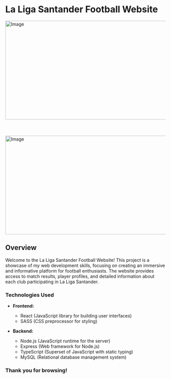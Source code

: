 # La Liga Santander Football Website

<img src='https://github.com/dragan717080/LaLigaSantander/assets/135660124/fb193638-5d7e-4587-af41-e5771e36ed03' alt='Image' width='670' height='310' />
<br>
<br>
<br>
<br>
<img src='https://github.com/dragan717080/LaLigaSantander/assets/135660124/c0f25b03-9906-4c9b-9445-de909ebe84f0' alt='Image' width='670' height='310' />

## Overview

Welcome to the La Liga Santander Football Website! This project is a showcase of my web development skills, focusing on creating an immersive and informative platform for football enthusiasts. The website provides access to match results, player profiles, and detailed information about each club participating in La Liga Santander.

### Technologies Used

- **Frontend:**
  - React (JavaScript library for building user interfaces)
  - SASS (CSS preprocessor for styling)
  
- **Backend:**
  - Node.js (JavaScript runtime for the server)
  - Express (Web framework for Node.js)
  - TypeScript (Superset of JavaScript with static typing)
  - MySQL (Relational database management system)

### Thank you for browsing!
